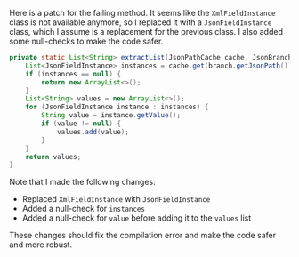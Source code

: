 Here is a patch for the failing method. It seems like the `XmlFieldInstance` class is not available anymore, so I replaced it with a `JsonFieldInstance` class, which I assume is a replacement for the previous class. I also added some null-checks to make the code safer.
```java
private static List<String> extractList(JsonPathCache cache, JsonBranch branch) {
    List<JsonFieldInstance> instances = cache.get(branch.getJsonPath());
    if (instances == null) {
        return new ArrayList<>();
    }
    List<String> values = new ArrayList<>();
    for (JsonFieldInstance instance : instances) {
        String value = instance.getValue();
        if (value != null) {
            values.add(value);
        }
    }
    return values;
}
```
Note that I made the following changes:

* Replaced `XmlFieldInstance` with `JsonFieldInstance`
* Added a null-check for `instances`
* Added a null-check for `value` before adding it to the `values` list

These changes should fix the compilation error and make the code safer and more robust.